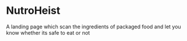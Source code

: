 # NutroHeist
A landing page which scan the ingredients of packaged food and let you know whether its safe to eat  or not
